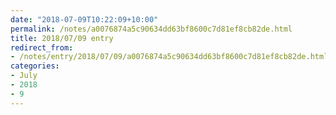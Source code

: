 ```yaml
---
date: "2018-07-09T10:22:09+10:00"
permalink: /notes/a0076874a5c90634dd63bf8600c7d81ef8cb82de.html
title: 2018/07/09 entry
redirect_from:
- /notes/entry/2018/07/09/a0076874a5c90634dd63bf8600c7d81ef8cb82de.html
categories:
- July
- 2018
- 9
---
```

